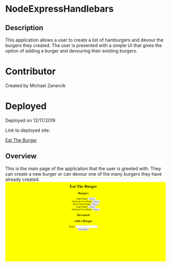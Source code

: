 # NodeExpressHandlebars

## Description
This application allows a user to create a list of hamburgers and devour the burgers they created. The user is presented with a simple UI that gives the option of adding a burger and devouring their existing burgers. 

# Contributor
Created by Michael Zanercik

# Deployed

Deployed on 12/17/2019

Link to deployed site:

[Eat The Burger](https://hidden-castle-23779.herokuapp.com/)

## Overview

This is the main page of the application that the user is greeted with. They can create a new burger or can devour one of the many burgers they have already created.
![screen1](public\assets\img\Screenshot.PNG)








